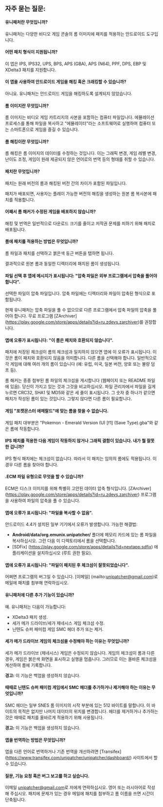 ## 자주 묻는 질문:

#### 유니패처란 무엇입니까?

유니패처는 다양한 비디오 게임 콘솔의 롬 이미지에 패치를 적용하는 안드로이드 도구입니다.

#### 어떤 패치 형식이 지원됩니까?

이 앱은 IPS, IPS32, UPS, BPS, APS (GBA), APS (N64), PPF, DPS, EBP 및 XDelta3 패치를 지원합니다.

#### 이 앱을 사용하여 안드로이드 게임을 해킹 혹은 크래킹할 수 있습니까?

아니요. 유니패처는 안드로이드 게임을 해킹하도록 설계되지 않았습니다.

#### 롬 이미지란 무엇입니까?

롬 이미지는 비디오 게임 카트리지의 사본을 포함하는 컴퓨터 파일입니다. 에뮬레이션 프로세스를 통해 파일을 복사하고 "에뮬레이터"라는 소프트웨어로 실행하여 컴퓨터 또는 스마트폰으로 게임을 즐길 수 있습니다.

#### 롬 해킹이란 무엇입니까?

롬 해킹은 롬 이미지의 데이터를 수정하는 것입니다. 이는 그래픽 변경, 게임 레벨 변경, 난이도 조정, 게임이 원래 제공되지 않은 언어로의 번역 등의 형태를 취할 수 있습니다.

#### 패치란 무엇입니까?

패치는 원래 버전의 롬과 해킹된 버전 간의 차이가 포함된 파일입니다.

패치가 배포되면, 사용자는 플레이 가능한 버전의 해킹을 생성하는 원본 롬 복사본에 패치를 적용합니다.

#### 어째서 롬 해커가 수정된 게임을 배포하지 않습니까?

해킹 및 번역은 일반적으로 다운로드 크기를 줄이고 저작권 문제를 피하기 위해 패치로 배포됩니다.

#### 롬에 패치를 적용하는 방법은 무엇입니까?

롬 파일과 패치를 선택하고 붉은색 둥근 버튼을 탭하면 됩니다.

결과적으로 원본 롬과 동일한 디렉터리에 패치된 롬이 생성됩니다.

#### 파일 선택 후 앱에 메시지가 표시됩니다: "압축 파일은 외부 프로그램에서 압축을 풀어야 합니다".

선택한 파일이 압축 파일입니다. 압축 파일에는 디렉터리와 파일이 압축된 형식으로 포함됩니다.

현재 유니패처는 압축 파일을 풀 수 없으므로 다른 프로그램에서 압축 파일의 압축을 풀어야 합니다. 무료 프로그램 [ZArchiver] (https://play.google.com/store/apps/details?id=ru.zdevs.zarchiver)를 권장합니다.

#### 앱에 오류가 표시됩니다: "이 롬은 패치와 호환되지 않습니다".

패치에 저장된 체크섬이 롬의 체크섬과 일치하지 않으면 앱에 이 오류가 표시됩니다. 이것은 롬이 패치와 호환되지 않음을 의미합니다. 다른 롬을 선택해야 합니다. 일반적으로 각 게임에 대해 여러 개의 롬이 있습니다 (예: 유럽, 미국, 일본 버전, 양호 또는 불량 덤프 등).

롬 해커는 종종 첨부된 롬 파일의 체크섬을 게시합니다 (웹페이지 또는 README 파일에 있음). 당신이 가지고 있는 것과 그것을 비교하십시오. 파일 관리자에서 파일을 길게 누르면 CRC32, SHA1 및 MD5와 같은 세 줄이 표시됩니다. 그 숫자 중 하나가 같으면 패치가 작성된 롬이 있는 것입니다. 그렇지 않다면 다른 롬이 필요합니다.

#### 게임 "포켓몬스터 에메랄드"에 맞는 롬을 찾을 수 없습니다.

게임 패치 대부분은 "Pokemon - Emerald Version (U) \[f1\] (Save Type).gba"와 같은 롬에 작동합니다.

#### IPS 패치를 적용한 다음 게임이 작동하지 않거나 그래픽 결함이 있습니다. 내가 뭘 잘못한 겁니까?

IPS 형식 패치에는 체크섬이 없습니다. 따라서 이 패치는 임의의 롬에도 적용됩니다. 이 경우 다른 롬을 찾아야 합니다.

#### .ECM 파일 유형으로 무엇을 할 수 있습니까?

ECM은 디스크 이미지를 위해 특별히 고안된 데이터 압축 형식입니다. [ZArchiver] (https://play.google.com/store/apps/details?id=ru.zdevs.zarchiver) 프로그램을 사용하여 파일의 압축을 풀 수 있습니다.

#### 앱에 오류가 표시됩니다: "파일을 복사할 수 없음".

안드로이드 4.4가 설치된 일부 기기에서 오류가 발생합니다. 가능한 해결법:

- **Android/data/org.emunix.unipatcher/** 폴더에 메모리 카드에 있는 롬 파일을 복사하십시오. 그런 다음 이 디렉토리에서 롬을 선택합니다.
- [SDFix] (https://play.google.com/store/apps/details?id=nextapp.sdfix) 애플리케이션을 설치하십시오 (루트 권한 필요).

#### 앱에 오류가 표시됩니다: "파일이 패치된 후 체크섬이 잘못되었습니다".

어쩌면 프로그램의 버그일 수 있습니다. [이메일] (mailto:unipatcher@gmail.com)로 메일에 패치를 첨부해 연락하십시오.

#### 유니패처에 다른 추가 기능이 있습니까?

예. 유니패처는 다음이 가능합니다:

- XDelta3 패치 생성.
- 세가 메가 드라이브/세가 제네시스 게임 체크섬 수정.
- 닌텐도 슈퍼 패미컴 게임 SMC 헤더 추가 또는 제거.

#### 세가 메가 드라이브 게임의 체크섬을 수정해야 하는 이유는 무엇입니까?

세가 메가 드라이브 (제네시스) 게임은 수정되지 않습니다. 게임의 체크섬이 롬과 다른 경우, 게임은 붉은색 화면을 표시하고 실행을 멈춥니다. 그러므로 이는 올바른 체크섬을 계산하여 롬에 기록합니다.

**경고:** 이 기능은 백업을 생성하지 않습니다.

#### 때때로 닌텐도 슈퍼 패미컴 게임에서 SMC 헤더를 추가하거나 제거해야 하는 이유는 무엇입니까?

SMC 헤더는 일부 SNES 롬 이미지의 시작 부분에 있는 512 바이트를 말합니다. 이 바이트의 목적은 없지만 나머지 데이터의 위치를 ​​변경합니다. 헤더를 제거하거나 추가하는 것은 때때로 패치를 올바르게 적용하기 위해 사용됩니다.

**경고:** 이 기능은 백업을 생성하지 않습니다.

#### 앱을 번역하는 방법은 무엇입니까?

앱을 다른 언어로 번역하거나 기존 번역을 개선하려면 [Transifex] (https://www.transifex.com/unipatcher/unipatcher/dashboard/) 사이트에서 할 수 있습니다.

#### 질문, 기능 요청 혹은 버그 보고를 하고 싶습니다.

이메일 <unipatcher@gmail.com>로 저에게 연락하십시오. 영어 또는 러시아어로 작성해 주십시오. 패치에 문제가 있는 경우 메일에 패치를 첨부하고 롬 이름을 쓰면 시간이 단축됩니다.